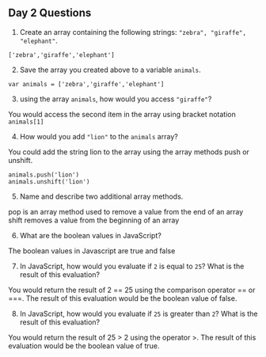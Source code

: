 ## Day 2 Questions

1. Create an array containing the following strings: `"zebra", "giraffe", "elephant"`.
```
['zebra','giraffe','elephant']
```
2. Save the array you created above to a variable `animals`.
```
var animals = ['zebra','giraffe','elephant']
```
3. using the array `animals`, how would you access `"giraffe"`?


You would access the second item in the array using bracket notation `animals[1]`


4. How would you add `"lion"` to the `animals` array?

You could add the string lion to the array using the array methods push or unshift.

```
animals.push('lion')
animals.unshift('lion')
```

5. Name and describe two additional array methods.

pop is an array method used to remove a value from the end of an array
shift removes a value from the beginning of an array

6. What are the boolean values in JavaScript?

The boolean values in Javascript are true and false

7. In JavaScript, how would you evaluate if `2` is equal to `25`? What is the result of this evaluation?

You would return the result of 2 == 25 using the comparison operator == or ===. The result of this evaluation would be the boolean value of false.

8. In JavaScript, how would you evaluate if `25` is greater than `2`? What is the result of this evaluation?

You would return the result of 25 > 2 using the operator >. The result of this evaluation would be the boolean value of true.
